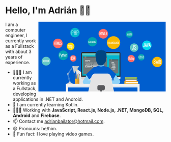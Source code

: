 # Hello, I'm Adrián 👋🏽

<img width=400 align="right" src="https://github.com/AdrianBailador/AdrianBailador/blob/master/programando.png" />

I am a computer engineer, I currently work as a Fullstack with about 3 years of experience.

- 👨🏽‍🏫 I am currently working as a Fullstack, developing applications in .NET and Android.
- 🌱 I am currently learning Kotlin.
- 👨🏽‍💻 Working with **JavaScript, React.js, Node.js, .NET, MongoDB, SQL, Android** and **Firebase**.
- 📫 Contact me adrianbailator@hotmail.com.
- 😄 Pronouns: he/him.
- 🧱 Fun fact: I love playing video games.


